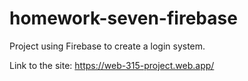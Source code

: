 # homework-seven-firebase

Project using Firebase to create a login system.

Link to the site: https://web-315-project.web.app/
